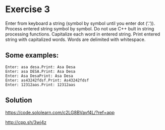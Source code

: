# Exercise 3

Enter from keyboard a string (symbol by symbol until you enter dot (‘.‘)). Process entered string symbol by symbol. Do not use C++ bult in string processing functions. Capitalize each word in entered string. Print entered string with capitalized words. Words are delimited with whitespace.

## Some examples:
```
Enter: asa desa.​​Print: Asa Desa
Enter: asa DESA​.​Print: Asa Desa
Enter: Asa Desa​​Print: Asa Desa
Enter: as43242fdsf.​Print: As43242fdsf
Enter: 12312aas.​Print: 12312aas
```

## Solution

https://code.sololearn.com/c2LG8BVavf4L/?ref=app

http://cpp.sh/3wj4z

